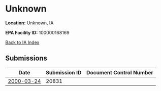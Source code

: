 # Unknown

**Location:** Unknown, IA

**EPA Facility ID:** 100000168169

[Back to IA Index](../../index.md)

## Submissions

| Date | Submission ID | Document Control Number |
|------|--------------|-------------------------|
| [2000-03-24](submissions/20831.md) | 20831 |  |
